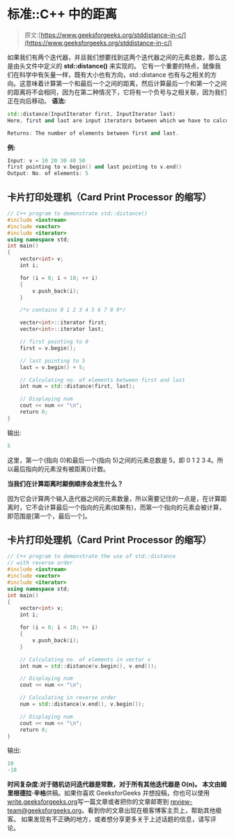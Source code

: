 # 标准::C++ 中的距离

> 原文:[https://www.geeksforgeeks.org/stddistance-in-c/](https://www.geeksforgeeks.org/stddistance-in-c/)

如果我们有两个迭代器，并且我们想要找到这两个迭代器之间的元素总数，那么这是由头文件中定义的 **std::distance()** 来实现的。
它有一个重要的特点，就像我们在科学中有矢量一样，既有大小也有方向，std::distance 也有与之相关的方向。这意味着计算第一个和最后一个之间的距离，然后计算最后一个和第一个之间的距离将不会相同，因为在第二种情况下，它将有一个负号与之相关联，因为我们正在向后移动。
**语法:**

```cpp
std::distance(InputIterator first, InputIterator last)
Here, first and last are input iterators between which we have to calculate distance.

Returns: The number of elements between first and last.
```

**例:**

```cpp
Input: v = 10 20 30 40 50
first pointing to v.begin() and last pointing to v.end()
Output: No. of elements: 5
```

## 卡片打印处理机（Card Print Processor 的缩写）

```cpp
// C++ program to demonstrate std::distance()
#include <iostream>
#include <vector>
#include <iterator>
using namespace std;
int main()
{
    vector<int> v;
    int i;

    for (i = 0; i < 10; ++ i)
    {
        v.push_back(i);
    }

    /*v contains 0 1 2 3 4 5 6 7 8 9*/

    vector<int>::iterator first;
    vector<int>::iterator last;

    // first pointing to 0
    first = v.begin();

    // last pointing to 5
    last = v.begin() + 5;

    // Calculating no. of elements between first and last
    int num = std::distance(first, last);

    // Displaying num
    cout << num << "\n";
    return 0;
}
```

输出:

```cpp
5
```

这里，第一个(指向 0)和最后一个(指向 5)之间的元素总数是 5，即 0 1 2 3 4。所以最后指向的元素没有被距离()计数。

**当我们在计算距离时颠倒顺序会发生什么？**

因为它会计算两个输入迭代器之间的元素数量，所以需要记住的一点是，在计算距离时，它不会计算最后一个指向的元素(如果有)，而第一个指向的元素会被计算，即范围是[第一个，最后一个]。

## 卡片打印处理机（Card Print Processor 的缩写）

```cpp
// C++ program to demonstrate the use of std::distance
// with reverse order
#include <iostream>
#include <vector>
#include <iterator>
using namespace std;
int main()
{
    vector<int> v;
    int i;

    for (i = 0; i < 10; ++ i)
    {
        v.push_back(i);
    }

    // Calculating no. of elements in vector v
    int num = std::distance(v.begin(), v.end());

    // Displaying num
    cout << num << "\n";

    // Calculating in reverse order
    num = std::distance(v.end(), v.begin());

    // Displaying num
    cout << num << "\n";
    return 0;
}
```

输出:

```cpp
10
-10
```

**时间复杂度:**对于随机访问迭代器是常数，对于所有其他迭代器是 O(n)。
本文由**姆里根德拉·辛格**供稿。如果你喜欢 GeeksforGeeks 并想投稿，你也可以使用[write.geeksforgeeks.org](http://www.write.geeksforgeeks.org)写一篇文章或者把你的文章邮寄到 review-team@geeksforgeeks.org。看到你的文章出现在极客博客主页上，帮助其他极客。
如果发现有不正确的地方，或者想分享更多关于上述话题的信息，请写评论。
